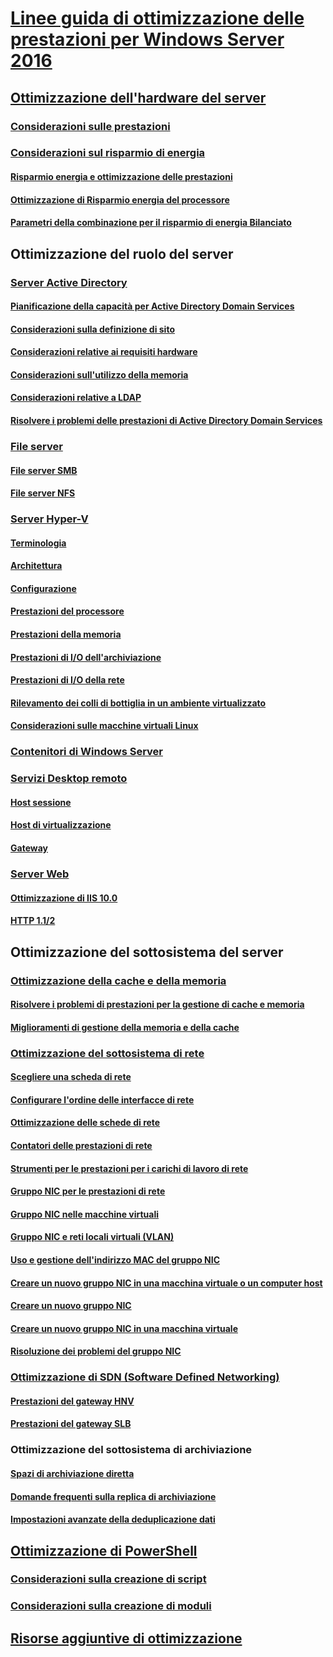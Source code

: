 # [Linee guida di ottimizzazione delle prestazioni per Windows Server 2016](index.md)
## [Ottimizzazione dell'hardware del server](hardware/index.md)
### [Considerazioni sulle prestazioni](hardware/index.md)
### [Considerazioni sul risparmio di energia](hardware/power.md)
#### [Risparmio energia e ottimizzazione delle prestazioni](hardware/power/power-performance-tuning.md)
#### [Ottimizzazione di Risparmio energia del processore](hardware/power/processor-power-management-tuning.md)
#### [Parametri della combinazione per il risparmio di energia Bilanciato](hardware/power/recommended-balanced-plan-parameters.md)
## Ottimizzazione del ruolo del server
### [Server Active Directory](role/active-directory-server/index.md)
#### [Pianificazione della capacità per Active Directory Domain Services](role/active-directory-server/capacity-planning-for-active-directory-domain-services.md)
#### [Considerazioni sulla definizione di sito](role/active-directory-server/site-definition-considerations.md)
#### [Considerazioni relative ai requisiti hardware](role/active-directory-server/hardware-considerations.md)
#### [Considerazioni sull'utilizzo della memoria](role/active-directory-server/memory-usage-considerations.md)
#### [Considerazioni relative a LDAP](role/active-directory-server/ldap-considerations.md)
#### [Risolvere i problemi delle prestazioni di Active Directory Domain Services](role/active-directory-server/troubleshoot.md)
### [File server](role/file-server/index.md)
#### [File server SMB](role/file-server/smb-file-server.md)
#### [File server NFS](role/file-server/nfs-file-server.md)
### [Server Hyper-V](role/hyper-v-server/index.md)
#### [Terminologia](role/hyper-v-server/terminology.md)
#### [Architettura](role/hyper-v-server/architecture.md)
#### [Configurazione](role/hyper-v-server/configuration.md)
#### [Prestazioni del processore](role/hyper-v-server/processor-performance.md)
#### [Prestazioni della memoria](role/hyper-v-server/memory-performance.md)
#### [Prestazioni di I/O dell'archiviazione](role/hyper-v-server/storage-io-performance.md)
#### [Prestazioni di I/O della rete](role/hyper-v-server/network-io-performance.md)
#### [Rilevamento dei colli di bottiglia in un ambiente virtualizzato](role/hyper-v-server/detecting-virtualized-environment-bottlenecks.md)
#### [Considerazioni sulle macchine virtuali Linux](role/hyper-v-server/linux-virtual-machine-considerations.md)
### [Contenitori di Windows Server](role/windows-server-container/index.md)
### [Servizi Desktop remoto](role/remote-desktop/session-hosts.md)
#### [Host sessione](role/remote-desktop/session-hosts.md)
#### [Host di virtualizzazione](role/remote-desktop/virtualization-hosts.md)
#### [Gateway](role/remote-desktop/gateways.md)
### [Server Web](role/web-server/index.md)
#### [Ottimizzazione di IIS 10.0](role/web-server/tuning-iis-10.md)
#### [HTTP 1.1/2](role/web-server/http-performance.md)
## Ottimizzazione del sottosistema del server
### [Ottimizzazione della cache e della memoria](subsystem/cache-memory-management/index.md)
#### [Risolvere i problemi di prestazioni per la gestione di cache e memoria](subsystem/cache-memory-management/troubleshoot.md)
#### [Miglioramenti di gestione della memoria e della cache](subsystem/cache-memory-management/improvements-in-windows-server.md)
### [Ottimizzazione del sottosistema di rete](../../networking/technologies/network-subsystem/net-sub-performance-top.md)
#### [Scegliere una scheda di rete](../../networking/technologies/network-subsystem/net-sub-choose-nic.md)
#### [Configurare l'ordine delle interfacce di rete](../../networking/technologies/network-subsystem/net-sub-interface-metric.md)
#### [Ottimizzazione delle schede di rete](../../networking/technologies/network-subsystem/net-sub-performance-tuning-nics.md)
#### [Contatori delle prestazioni di rete](../../networking/technologies/network-subsystem/net-sub-performance-counters.md)
#### [Strumenti per le prestazioni per i carichi di lavoro di rete](../../networking/technologies/network-subsystem/net-sub-performance-tools.md)
#### [Gruppo NIC per le prestazioni di rete](../../networking/technologies/nic-teaming/NIC-Teaming.md)
#### [Gruppo NIC nelle macchine virtuali](../../networking/technologies/nic-teaming/nict-vms.md)
#### [Gruppo NIC e reti locali virtuali (VLAN)](../../networking/technologies/nic-teaming/nict-and-vlans.md)
#### [Uso e gestione dell'indirizzo MAC del gruppo NIC](../../networking/technologies/nic-teaming/NIC-Teaming-MAC-address-Use-and-Management.md)
#### [Creare un nuovo gruppo NIC in una macchina virtuale o un computer host](../../networking/technologies/nic-teaming/create-a-New-NIC-Team-on-a-Host-computer-or-VM.md)
#### [Creare un nuovo gruppo NIC](../../networking/technologies/nic-teaming/create-a-New-NIC-Team.md)
#### [Creare un nuovo gruppo NIC in una macchina virtuale](../../networking/technologies/nic-teaming/create-a-New-NIC-Team-in-a-VM.md)
#### [Risoluzione dei problemi del gruppo NIC](../../networking/technologies/nic-teaming/Troubleshooting-NIC-Teaming.md)
### [Ottimizzazione di SDN (Software Defined Networking)](subsystem/software-defined-networking/index.md)
#### [Prestazioni del gateway HNV](subsystem/software-defined-networking/hnv-gateway-performance.md)
#### [Prestazioni del gateway SLB](subsystem/software-defined-networking/slb-gateway-performance.md)
### Ottimizzazione del sottosistema di archiviazione
#### [Spazi di archiviazione diretta](subsystem/storage-spaces-direct/index.md)
#### [Domande frequenti sulla replica di archiviazione](../../storage/storage-replica/storage-replica-frequently-asked-questions.md)
#### [Impostazioni avanzate della deduplicazione dati](../../storage/data-deduplication/advanced-settings.md)
## [Ottimizzazione di PowerShell](powershell/index.md)
### [Considerazioni sulla creazione di script](powershell/script-authoring-considerations.md)
### [Considerazioni sulla creazione di moduli](powershell/module-authoring-considerations.md)
## [Risorse aggiuntive di ottimizzazione](additional-resources.md)
